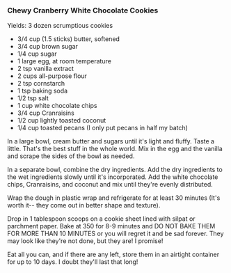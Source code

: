 
### Chewy Cranberry White Chocolate Cookies  
Yields: 3 dozen scrumptious cookies  
    
*   3/4 cup (1.5 sticks) butter, softened
*   3/4 cup brown sugar
*   1/4 cup sugar
*   1 large egg, at room temperature
*   2 tsp vanilla extract
*   2 cups all-purpose flour
*   2 tsp cornstarch
*   1 tsp baking soda
*   1/2 tsp salt
*   1 cup white chocolate chips
*   3/4 cup Cranraisins
*   1/2 cup lightly toasted coconut
*   1/4 cup toasted pecans (I only put pecans in half my batch)  
    
In a large bowl, cream butter and sugars until it's light and fluffy. Taste a little. That's the best stuff in the whole world. Mix in the egg and the vanilla and scrape the sides of the bowl as needed.   
    
In a separate bowl, combine the dry ingredients. Add the dry ingredients to the wet ingredients slowly until it's incorporated. Add the white chocolate chips, Cranraisins, and coconut and mix until they're evenly distributed.   
    
Wrap the dough in plastic wrap and refrigerate for at least 30 minutes (It's worth it-- they come out in better shape and texture).   
    
Drop in 1 tablespoon scoops on a cookie sheet lined with silpat or parchment paper. Bake at 350 for 8-9 minutes and DO NOT BAKE THEM FOR MORE THAN 10 MINUTES or you will regret it and be sad forever. They may look like they're not done, but they are! I promise!  
    
Eat all you can, and if there are any left, store them in an airtight container for up to 10 days. I doubt they'll last that long!  
    